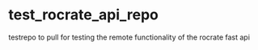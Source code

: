 # test_rocrate_api_repo
testrepo to pull for testing the remote functionality of the rocrate fast api 
